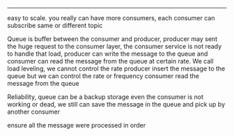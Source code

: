 
---

easy to scale. you really can have more consumers, each consumer can subscribe same or different topic

Queue is buffer between the consumer and producer, producer may sent the huge request to the consumer layer, the consumer service is not ready to handle that load, producer can write the message to the queue and consumer can read the message from the queue at certain rate. We call load leveling, we cannot control the rate producer insert the message to the queue but we can control the rate or frequency consumer read the message from the queue

Reliability, queue can be a backup storage even the consumer is not working or dead, we still can save the message in the queue and pick up by another consumer

ensure all the message were processed in order
